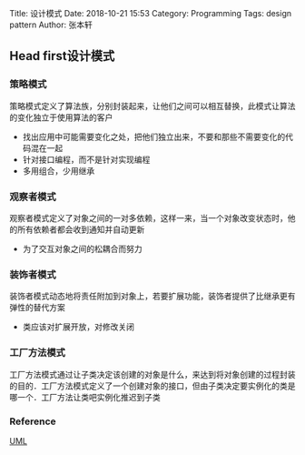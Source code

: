Title: 设计模式
Date: 2018-10-21 15:53
Category: Programming
Tags: design pattern
Author: 张本轩

## Head first设计模式

### 策略模式

策略模式定义了算法族，分别封装起来，让他们之间可以相互替换，此模式让算法的变化独立于使用算法的客户

* 找出应用中可能需要变化之处，把他们独立出来，不要和那些不需要变化的代码混在一起
* 针对接口编程，而不是针对实现编程
* 多用组合，少用继承 

### 观察者模式

观察者模式定义了对象之间的一对多依赖，这样一来，当一个对象改变状态时，他的所有依赖者都会收到通知并自动更新

* 为了交互对象之间的松耦合而努力

### 装饰者模式

装饰者模式动态地将责任附加到对象上，若要扩展功能，装饰者提供了比继承更有弹性的替代方案

* 类应该对扩展开放，对修改关闭

### 工厂方法模式

工厂方法模式通过让子类决定该创建的对象是什么，来达到将对象创建的过程封装的目的．工厂方法模式定义了一个创建对象的接口，但由子类决定要实例化的类是哪一个．工厂方法让类吧实例化推迟到子类

### Reference

[UML](https://www.processon.com/)